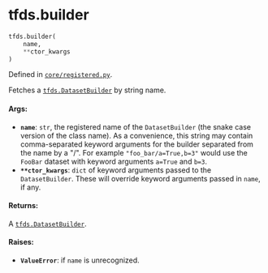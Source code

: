 <div itemscope itemtype="http://developers.google.com/ReferenceObject">
<meta itemprop="name" content="tfds.builder" />
<meta itemprop="path" content="Stable" />
</div>

# tfds.builder

``` python
tfds.builder(
    name,
    **ctor_kwargs
)
```



Defined in [`core/registered.py`](https://github.com/tensorflow/datasets/tree/master/tensorflow_datasets/core/registered.py).

Fetches a <a href="../tfds/DatasetBuilder.md"><code>tfds.DatasetBuilder</code></a> by string name.

#### Args:

* <b>`name`</b>: `str`, the registered name of the `DatasetBuilder` (the snake case
    version of the class name). As a convenience, this string may contain
    comma-separated keyword arguments for the builder separated from the name
    by a "/". For example `"foo_bar/a=True,b=3"` would use the `FooBar`
    dataset with keyword arguments `a=True` and `b=3`.
* <b>`**ctor_kwargs`</b>: `dict` of keyword arguments passed to the `DatasetBuilder`.
    These will override keyword arguments passed in `name`, if any.


#### Returns:

A <a href="../tfds/DatasetBuilder.md"><code>tfds.DatasetBuilder</code></a>.


#### Raises:

* <b>`ValueError`</b>: if `name` is unrecognized.